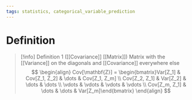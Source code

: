 ```yaml
---
tags: statistics, categorical_variable_prediction
---
```


# Definition

> [!info] Definition 1 ([[Covariance]] [[Matrix]])
> Matrix with the [[Variance]] on the diagonals and [[Covariance]] everywhere else
> $$
> \begin{align}
> Cov[\mathbf{Z}] = \begin{bmatrix}Var[Z_1] & Cov[Z_1, Z_2] & \dots & Cov[Z_1, Z_m] \\ Cov[Z_2, Z_1] & Var[Z_2] & \dots & \dots \\ \vdots & \vdots & \vdots & \vdots \\ Cov[Z_m, Z_1] & \dots & \dots & Var[Z_m]\end{bmatrix}
> \end{align}
> $$